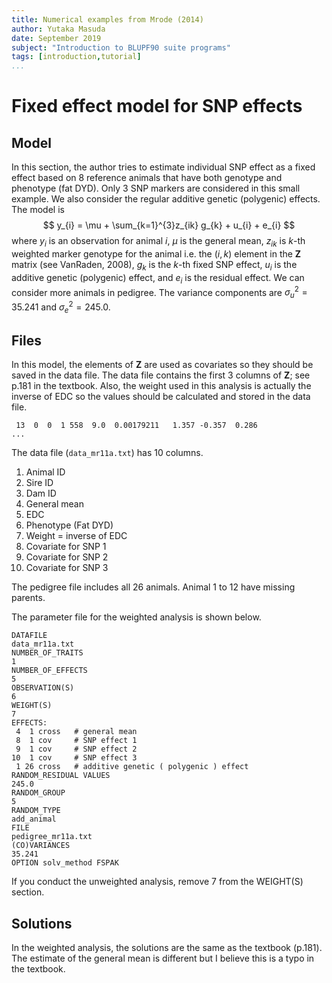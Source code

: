 ```yaml
---
title: Numerical examples from Mrode (2014)
author: Yutaka Masuda
date: September 2019
subject: "Introduction to BLUPF90 suite programs"
tags: [introduction,tutorial]
...
```


Fixed effect model for SNP effects
==================================

Model
-----

In this section, the author tries to estimate individual SNP effect as a fixed effect based on 8 reference
animals that have both genotype and phenotype (fat DYD). Only 3 SNP markers are considered in this
small example. We also consider the regular additive genetic (polygenic) effects. The model is
$$
y_{i} = \mu + \sum_{k=1}^{3}z_{ik} g_{k} + u_{i} + e_{i}
$$
where $y_i$ is an observation for animal $i$, $\mu$ is the general mean, $z_{ik}$ is $k$-th weighted marker genotype
for the animal i.e. the $(i,k)$ element in the $\mathbf{Z}$ matrix (see VanRaden, 2008), $g_k$ is the $k$-th fixed SNP
effect, $u_i$ is the additive genetic (polygenic) effect, and $e_i$ is the residual effect. We can consider
more animals in pedigree.
The variance components are $\sigma_u^2= 35.241$ and $\sigma_e^2 = 245.0$.


Files
-----

In this model, the elements of $\mathbf{Z}$ are used as covariates so they should be saved in the data file.
The data file contains the first 3 columns of $\mathbf{Z}$; see p.181 in the textbook. Also, the weight used in this
analysis is actually the inverse of EDC so the values should be calculated and stored in the data file.

~~~~~{language=text caption="data_mr11a.txt"}
 13  0  0  1 558  9.0  0.00179211   1.357 -0.357  0.286
...
~~~~~

The data file (`data_mr11a.txt`) has 10 columns.

1. Animal ID
2. Sire ID
3. Dam ID
4. General mean
5. EDC
6. Phenotype (Fat DYD)
7. Weight = inverse of EDC
8. Covariate for SNP 1
9. Covariate for SNP 2
10. Covariate for SNP 3

The pedigree file includes all 26 animals. Animal 1 to 12 have missing parents.

The parameter file for the weighted analysis is shown below.

~~~~~{language=blupf90 caption="param_mr11a.txt"}
DATAFILE
data_mr11a.txt
NUMBER_OF_TRAITS
1
NUMBER_OF_EFFECTS
5
OBSERVATION(S)
6
WEIGHT(S)
7
EFFECTS:
 4  1 cross   # general mean
 8  1 cov     # SNP effect 1
 9  1 cov     # SNP effect 2
10  1 cov     # SNP effect 3
 1 26 cross   # additive genetic ( polygenic ) effect
RANDOM_RESIDUAL VALUES
245.0
RANDOM_GROUP
5
RANDOM_TYPE
add_animal
FILE
pedigree_mr11a.txt
(CO)VARIANCES
35.241
OPTION solv_method FSPAK
~~~~~

If you conduct the unweighted analysis, remove 7 from the WEIGHT(S) section.


Solutions
---------

In the weighted analysis, the solutions are the same as the textbook
(p.181). The estimate of the general mean is different but I believe this is a typo in the textbook.
